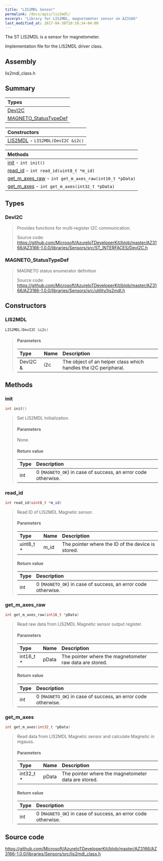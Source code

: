 ```yaml
---
title: "LIS2MDL Sensor"
permalink: /docs/apis/lis2mdl/
excerpt: "Library for LIS2MDL, magnetometer sensor on AZ3166"
last_modified_at: 2017-04-30T10:16:34-04:00
---
```


The ST LIS2MDL is a sensor for magnetometer.

Implementation file for the LIS2MDL driver class.

## Assembly

lis2mdl_class.h

## Summary

| Types |
| :---- |
| [DevI2C](#devi2c) |
| [MAGNETO_StatusTypeDef](#magneto_statustypedef) |

| Constructors |
| :----------- |
| [LIS2MDL](#lis2mdl) - `LIS2MDL(DevI2C &i2c)` |

| Methods |
| :------ |
| [init](#init) - `int init()` |
| [read_id](#read_id) - `int read_id(uint8_t *m_id)` |
| [get_m_axes_raw](#get_m_axes_raw) - `int get_m_axes_raw(int16_t *pData)` |
| [get_m_axes](#get_m_axes) - `int get_m_axes(int32_t *pData)` |

## Types

### DevI2C

> Provides functions for multi-register I2C communication.
> 
> Source code: <https://github.com/Microsoft/AzureIoTDeveloperKit/blob/master/AZ3166/AZ3166-1.0.0/libraries/Sensors/src/ST_INTERFACES/DevI2C.h>

### MAGNETO_StatusTypeDef

> MAGNETO status enumerator definition
>
> Source code: <https://github.com/Microsoft/AzureIoTDeveloperKit/blob/master/AZ3166/AZ3166-1.0.0/libraries/Sensors/src/utility/lis2mdl.h>

## Constructors

### LIS2MDL

```cpp
LIS2MDL(DevI2C &i2c)
```

> #### Parameters
>
> | Type | Name | Description |
> | :--- | :--- | :---------- |
> | DevI2C & | i2c | The object of an helper class which handles the I2C peripheral. |

## Methods

### init

```cpp
int init()
```

> Set LIS2MDL Initialization.
>
> #### Parameters
>
> None.
>
> #### Return value
>
> | Type | Description |
> | :--- | :---------- |
> | int | 0 (`MAGNETO_OK`) in case of success, an error code otherwise. |

### read_id

```cpp
int read_id(uint8_t *m_id)
```

> Read ID of LIS2MDL Magnetic sensor.
>
> #### Parameters
>
> | Type | Name | Description |
> | :--- | :--- | :---------- |
> | uint8_t * | m_id | The pointer where the ID of the device is stored. |
>
> #### Return value
>
> | Type | Description |
> | :--- | :---------- |
> | int | 0 (`MAGNETO_OK`) in case of success, an error code otherwise. |

### get_m_axes_raw

```cpp
int get_m_axes_raw(int16_t *pData)
```

> Read raw data from LIS2MDL Magnetic sensor output register.
>
> #### Parameters
>
> | Type | Name | Description |
> | :--- | :--- | :---------- |
> | int16_t * | pData | The pointer where the magnetometer raw data are stored. |
>
> #### Return value
>
> | Type | Description |
> | :--- | :---------- |
> | int | 0 (`MAGNETO_OK`) in case of success, an error code otherwise. |

### get_m_axes

```cpp
int get_m_axes(int32_t *pData)
```

> Read data from LIS2MDL Magnetic sensor and calculate Magnetic in mgauss.
>
> #### Parameters
>
> | Type | Name | Description |
> | :--- | :--- | :---------- |
> | int32_t * | pData | The pointer where the magnetometer data are stored. |
>
> #### Return value
>
> | Type | Description |
> | :--- | :---------- |
> | int | 0 (`MAGNETO_OK`) in case of success, an error code otherwise. |

## Source code

<https://github.com/Microsoft/AzureIoTDeveloperKit/blob/master/AZ3166/AZ3166-1.0.0/libraries/Sensors/src/lis2mdl_class.h>